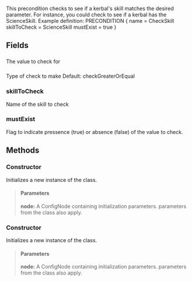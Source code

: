             
This precondition checks to see if a kerbal's skill matches the desired parameter. For instance, you could check to see if a kerbal has the ScienceSkill. Example definition: PRECONDITION { name = CheckSkill skillToCheck = ScienceSkill mustExist = true } 
        
## Fields

### 
The value to check for
### 
Type of check to make Default: checkGreaterOrEqual
### skillToCheck
Name of the skill to check
### mustExist
Flag to indicate pressence (true) or absence (false) of the value to check.
## Methods


### Constructor
Initializes a new instance of the class.
> #### Parameters
> **node:** A ConfigNode containing initialization parameters. parameters from the class also apply.


### Constructor
Initializes a new instance of the class.
> #### Parameters
> **node:** A ConfigNode containing initialization parameters. parameters from the class also apply.


